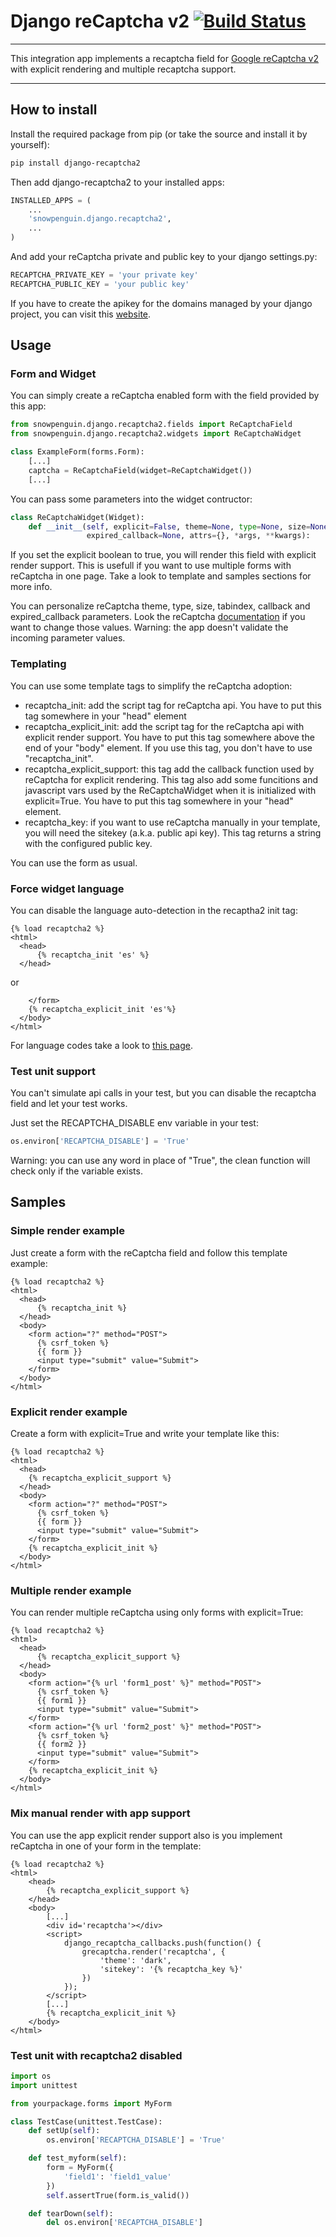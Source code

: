 # Django reCaptcha v2 [![Build Status](https://travis-ci.org/kbytesys/django-recaptcha2.svg?branch=master)](https://travis-ci.org/kbytesys/django-recaptcha2)
----

This integration app implements a recaptcha field for <a href="https://developers.google.com/recaptcha/intro">Google reCaptcha v2</a>
with explicit rendering and multiple recaptcha support.

----

## How to install

Install the required package from pip (or take the source and install it by yourself):

```bash
pip install django-recaptcha2
```

Then add django-recaptcha2 to your installed apps:

```python
INSTALLED_APPS = (
    ...
    'snowpenguin.django.recaptcha2',
    ...
)
```

And add your reCaptcha private and public key to your django settings.py:

```python
RECAPTCHA_PRIVATE_KEY = 'your private key'
RECAPTCHA_PUBLIC_KEY = 'your public key'
```

If you have to create the apikey for the domains managed by your django project, you can visit this <a href="https://www.google.com/recaptcha/admin">website</a>.

## Usage
### Form and Widget
You can simply create a reCaptcha enabled form with the field provided by this app:

```python
from snowpenguin.django.recaptcha2.fields import ReCaptchaField
from snowpenguin.django.recaptcha2.widgets import ReCaptchaWidget

class ExampleForm(forms.Form):
    [...]
    captcha = ReCaptchaField(widget=ReCaptchaWidget())
    [...]
```

You can pass some parameters into the widget contructor:

```python
class ReCaptchaWidget(Widget):
    def __init__(self, explicit=False, theme=None, type=None, size=None, tabindex=None, callback=None,
                 expired_callback=None, attrs={}, *args, **kwargs):
```

If you set the explicit boolean to true, you will render this field with explicit render support. This is usefull if you
want to use multiple forms with reCaptcha in one page. Take a look to template and samples sections for more info.

You can personalize reCaptcha theme, type, size, tabindex, callback and expired_callback parameters. Look the reCaptcha
<a href="https://developers.google.com/recaptcha/docs/display#config">documentation</a> if you want to change those values.
Warning: the app doesn't validate the incoming parameter values.

### Templating
You can use some template tags to simplify the reCaptcha adoption:
 
* recaptcha_init: add the script tag for reCaptcha api. You have to put this tag somewhere in your "head" element
* recaptcha_explicit_init: add the script tag for the reCaptcha api with explicit render support. You have to put this
  tag somewhere above the end of your "body" element. If you use this tag, you don't have to use "recaptcha_init".
* recaptcha_explicit_support: this tag add the callback function used by reCaptcha for explicit rendering. This tag also
  add some funcitions and javascript vars used by the ReCaptchaWidget when it is initialized with explicit=True. You have
  to put this tag somewhere in your "head" element.
* recaptcha_key: if you want to use reCaptcha manually in your template, you will need the sitekey (a.k.a. public api key).
  This tag returns a string with the configured public key.
  
You can use the form as usual.

### Force widget language
You can disable the language auto-detection in the recaptha2 init tag:

```django
{% load recaptcha2 %}
<html>
  <head>
      {% recaptcha_init 'es' %}
  </head>
```

or

```django
    </form>
    {% recaptcha_explicit_init 'es'%}
  </body>
</html>
```

For language codes take a look to <a href="https://developers.google.com/recaptcha/docs/language">this page</a>.

### Test unit support
You can't simulate api calls in your test, but you can disable the recaptcha field and let your test works.

Just set the RECAPTCHA_DISABLE env variable in your test:

```python
os.environ['RECAPTCHA_DISABLE'] = 'True'
```

Warning: you can use any word in place of "True", the clean function will check only if the variable exists.

## Samples
### Simple render example

Just create a form with the reCaptcha field and follow this template example:

```django
{% load recaptcha2 %}
<html>
  <head>
      {% recaptcha_init %}
  </head>
  <body>
    <form action="?" method="POST">
      {% csrf_token %}
      {{ form }}
      <input type="submit" value="Submit">
    </form>
  </body>
</html>
```

### Explicit render example

Create a form with explicit=True and write your template like this:

```django
{% load recaptcha2 %}
<html>
  <head>
    {% recaptcha_explicit_support %}
  </head>
  <body>
    <form action="?" method="POST">
      {% csrf_token %}
      {{ form }}
      <input type="submit" value="Submit">
    </form>
    {% recaptcha_explicit_init %}
  </body>
</html>
```

### Multiple render example

You can render multiple reCaptcha using only forms with explicit=True:

```django
{% load recaptcha2 %}
<html>
  <head>
      {% recaptcha_explicit_support %}
  </head>
  <body>
    <form action="{% url 'form1_post' %}" method="POST">
      {% csrf_token %}
      {{ form1 }}
      <input type="submit" value="Submit">
    </form>
    <form action="{% url 'form2_post' %}" method="POST">
      {% csrf_token %}
      {{ form2 }}
      <input type="submit" value="Submit">
    </form>
    {% recaptcha_explicit_init %}
  </body>
</html>
```

### Mix manual render with app support

You can use the app explicit render support also is you implement reCaptcha in one of your form in the template:

```django
{% load recaptcha2 %}
<html>
    <head>
        {% recaptcha_explicit_support %}
    </head>
    <body>
        [...]
        <div id='recaptcha'></div>
        <script>
            django_recaptcha_callbacks.push(function() {
                grecaptcha.render('recaptcha', {
                    'theme': 'dark',
                    'sitekey': '{% recaptcha_key %}'
                })
            });
        </script>
        [...]
        {% recaptcha_explicit_init %}
    </body>
</html>
```

### Test unit with recaptcha2 disabled
```python
import os
import unittest

from yourpackage.forms import MyForm

class TestCase(unittest.TestCase):
    def setUp(self):
        os.environ['RECAPTCHA_DISABLE'] = 'True'

    def test_myform(self):
        form = MyForm({
            'field1': 'field1_value'
        })
        self.assertTrue(form.is_valid())

    def tearDown(self):
        del os.environ['RECAPTCHA_DISABLE']
```
